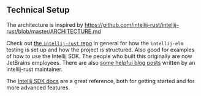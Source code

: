 ## Technical Setup

The architecture is inspired by https://github.com/intellij-rust/intellij-rust/blob/master/ARCHITECTURE.md

Check out [the `intellij-rust` repo](https://github.com/intellij-rust/intellij-rust) in general for how the `intellij-elm` testing is set up and how the project is structured. Also good for examples of how to use the Intellij SDK. The people who built this originally are now JetBrains employees. There are also [some helpful blog posts](https://kobzol.github.io/) written by an intellij-rust maintainer.

The [Intellij SDK docs](https://www.jetbrains.org/intellij/sdk/docs/intro/welcome.html) are a great reference, both for getting started and for more advanced features.
